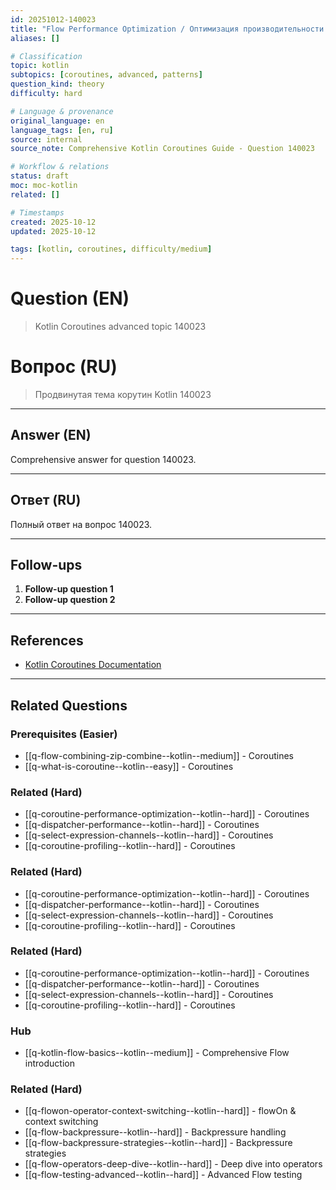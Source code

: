 ```yaml
---
id: 20251012-140023
title: "Flow Performance Optimization / Оптимизация производительности Flow"
aliases: []

# Classification
topic: kotlin
subtopics: [coroutines, advanced, patterns]
question_kind: theory
difficulty: hard

# Language & provenance
original_language: en
language_tags: [en, ru]
source: internal
source_note: Comprehensive Kotlin Coroutines Guide - Question 140023

# Workflow & relations
status: draft
moc: moc-kotlin
related: []

# Timestamps
created: 2025-10-12
updated: 2025-10-12

tags: [kotlin, coroutines, difficulty/medium]
---
```

# Question (EN)
> Kotlin Coroutines advanced topic 140023

# Вопрос (RU)
> Продвинутая тема корутин Kotlin 140023

---

## Answer (EN)

Comprehensive answer for question 140023.

---

## Ответ (RU)

Полный ответ на вопрос 140023.

---

## Follow-ups

1. **Follow-up question 1**
2. **Follow-up question 2**

---

## References

- [Kotlin Coroutines Documentation](https://kotlinlang.org/docs/coroutines-overview.html)

---

## Related Questions

### Prerequisites (Easier)
- [[q-flow-combining-zip-combine--kotlin--medium]] - Coroutines
- [[q-what-is-coroutine--kotlin--easy]] - Coroutines
### Related (Hard)
- [[q-coroutine-performance-optimization--kotlin--hard]] - Coroutines
- [[q-dispatcher-performance--kotlin--hard]] - Coroutines
- [[q-select-expression-channels--kotlin--hard]] - Coroutines
- [[q-coroutine-profiling--kotlin--hard]] - Coroutines
### Related (Hard)
- [[q-coroutine-performance-optimization--kotlin--hard]] - Coroutines
- [[q-dispatcher-performance--kotlin--hard]] - Coroutines
- [[q-select-expression-channels--kotlin--hard]] - Coroutines
- [[q-coroutine-profiling--kotlin--hard]] - Coroutines
### Related (Hard)
- [[q-coroutine-performance-optimization--kotlin--hard]] - Coroutines
- [[q-dispatcher-performance--kotlin--hard]] - Coroutines
- [[q-select-expression-channels--kotlin--hard]] - Coroutines
- [[q-coroutine-profiling--kotlin--hard]] - Coroutines
### Hub
- [[q-kotlin-flow-basics--kotlin--medium]] - Comprehensive Flow introduction

### Related (Hard)
- [[q-flowon-operator-context-switching--kotlin--hard]] - flowOn & context switching
- [[q-flow-backpressure--kotlin--hard]] - Backpressure handling
- [[q-flow-backpressure-strategies--kotlin--hard]] - Backpressure strategies
- [[q-flow-operators-deep-dive--kotlin--hard]] - Deep dive into operators
- [[q-flow-testing-advanced--kotlin--hard]] - Advanced Flow testing
